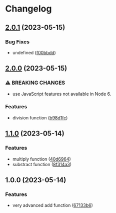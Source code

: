 # Changelog

## [2.0.1](https://github.com/zarcode/conventional-release/compare/v2.0.0...v2.0.1) (2023-05-15)


### Bug Fixes

* undefined ([f00bbdd](https://github.com/zarcode/conventional-release/commit/f00bbddc9bb589e13fda735d6f0db0d906f8e014))

## [2.0.0](https://github.com/zarcode/conventional-release/compare/v1.1.0...v2.0.0) (2023-05-15)


### ⚠ BREAKING CHANGES

* use JavaScript features not available in Node 6.

### Features

* division function ([b98d1fc](https://github.com/zarcode/conventional-release/commit/b98d1fc7c3790fa280a2e40ce24ae36aea4f6797))

## [1.1.0](https://github.com/zarcode/conventional-release/compare/v1.0.0...v1.1.0) (2023-05-14)


### Features

* multiply function ([40d6964](https://github.com/zarcode/conventional-release/commit/40d69640276a07bc5fe327adbf2584197186ba08))
* substract function ([8f314a3](https://github.com/zarcode/conventional-release/commit/8f314a346ad5de6ceb66a6aafdcbbb55500e4994))

## 1.0.0 (2023-05-14)


### Features

* very advanced add function ([67133b6](https://github.com/zarcode/conventional-release/commit/67133b6da363565c4f73d5b014af68ce71e4e1d3))
